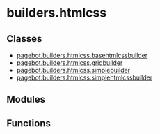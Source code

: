 # builders.htmlcss

## Classes

* [pagebot.builders.htmlcss.basehtmlcssbuilder](basehtmlcssbuilder)
* [pagebot.builders.htmlcss.gridbuilder](gridbuilder)
* [pagebot.builders.htmlcss.simplebuilder](simplebuilder)
* [pagebot.builders.htmlcss.simplehtmlcssbuilder](simplehtmlcssbuilder)

## Modules


## Functions

